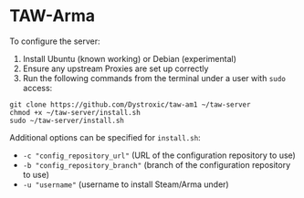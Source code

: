 # TAW-Arma

To configure the server:
 1) Install Ubuntu (known working) or Debian (experimental)
 2) Ensure any upstream Proxies are set up correctly
 3) Run the following commands from the terminal under a user with `sudo` access:
```
git clone https://github.com/Dystroxic/taw-am1 ~/taw-server
chmod +x ~/taw-server/install.sh
sudo ~/taw-server/install.sh
```

Additional options can be specified for `install.sh`:
   -  `-c "config_repository_url"` (URL of the configuration repository to use)
   - `-b "config_repository_branch"` (branch of the configuration repository to use)
   - `-u "username"` (username to install Steam/Arma under)
